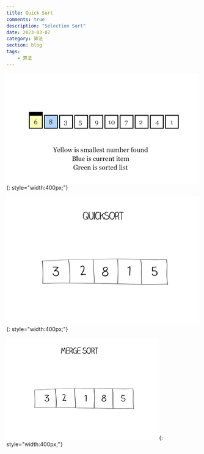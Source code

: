 ```yaml
---
title: Quick Sort
comments: true
description: "Selection Sort"
date: 2023-03-07
category: 算法
section: blog
tags:
    - 算法
---
```


![](./img/selection-sort.gif){: style="width:400px;"}

![](./img/quicksort.gif){: style="width:400px;"}

![](./img/mergesort.gif){: style="width:400px;"}

